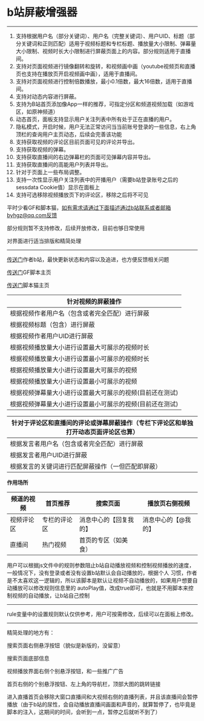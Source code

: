 # b站屏蔽增强器

<hr>

1. 支持根据用户名（部分关键词）、用户名（完整关键词）、用户UID、标题（部分关键词和正则匹配）适用于视频标题和专栏标题、播放量大小限制、弹幕量大小限制、视频时长大小限制进行屏蔽页面上的内容。部分规则适用于直播间。
2. 支持对页面视频进行镜像翻转和旋转，和视频画中画（youtube视频页和直播页也支持在播放页开启视频画中画），适用于直播间。
3. 支持对页面视频进行控制倍数播放，最小0.1倍数，最大16倍数，适用于直播间。
4. 支持对动态内容进行屏蔽。
5. 支持为B站首页添加像App一样的推荐，可指定分区和频道视频加载（如游戏区，如原神频道）
6. 动态首页，面板支持显示用户关注列表中所有处于正在直播的用户。
7. 隐私模式，开启时候，用户无法正常访问当当前账号登录的一些信息，右上角顶栏的查询用户主页动态，后续会完善该功能
7. 支持获取视频的评论区目前页面可见的评论并导出。
8. 支持获取视频的弹幕。
9. 支持获取直播间的右边弹幕栏的页面可见弹幕内容并导出。
10. 支持获取直播间的高能用户列表并导出。
11. 针对于页面上一些布局调整。
12. 支持一次性显示用户关注列表中的开播用户（需要b站登录账号之后的sessdata Cookie值）显示在面板上
13. 支持可选移除视频播放页下的评论区，移除之后将不可见

平时少看GF和脚本猫，如有需求请通过下面描述通过b站联系或者邮箱byhgz@qq.com反馈

部分规则暂不支持修改，后续开放修改，目前也够日常使用

对界面进行适当排版和精简处理
<hr>

[传送门](https://space.bilibili.com/473239155/dynamic)作者b站，最快更新状态和内容以及追进，也方便反馈相关问题

[传送门](https://greasyfork.org/zh-CN/scripts/461382-b站屏蔽增强器)GF脚本主页

[传送门](https://scriptcat.org/script-show-page/1029)脚本猫主页

| 针对视频的屏蔽操作                     |
|-------------------------------|
| 根据视频作者用户名（包含或者完全匹配）进行屏蔽       |
| 根据视频标题（包含）进行屏蔽                |
| 根据视频作者用户UID进行屏蔽               |
| 根据视频播放量大小进行设置最大可展示的视频时长       |
| 根据视频播放量大小进行设置最小可展示的视频时长       |
| 根据视频播放量大小进行设置最大可展示的视频         |
| 根据视频播放量大小进行设置最小可展示的视频         |
| 根据视频弹幕量大小进行设置最大可展示的视频(目前还在测试) |
| 根据视频弹幕量大小进行设置最小可展示的视频(目前还在测试) |

| 针对于评论区和直播间的评论或弹幕屏蔽操作（专栏下评论区和单独打开动态页面评论区也算） |
|-------------------------------------------|
| 根据发言者用户名（包含或者完全匹配）进行屏蔽      |
| 根据发言者用户UID进行屏蔽                 |
| 根据发言的关键词进行匹配屏蔽操作（一但匹配即屏蔽）  |

**作用场所**

| 频道的视频 | 首页推荐   | 搜索页面        | 播放页右侧视频 |
|------|--------|-------------|---------|
| 视频评论区 | 专栏的评论区 | 消息中心的【回复我的】 | 消息中心的【@我的】 |
| 直播间  | 热门视频   | 首页的专区（如美食）  |            |

用户可以根据js文件中的规则参数阻止b站自动播放视频和控制视频播放的速度，一般情况下，没有登录或者没有设置b站默认会自动播放的，根据个人
习惯，作者是不太喜欢这一逻辑的，所以该脚本是默认让视频不自动播放的，如果用户想要自动播放可以修改规则信息里的
autoPlay值，改成true即可，也就是不用脚本来控制视频的自动播放，让b站自己控制
<hr>

rule变量中的设置规则默认仅供参考，用户可按需修改，后续可以在面板上修改。

<hr>
精简处理的地方有：

搜索页面右侧悬浮按钮（貌似是新版的，没留意）

搜索页面底部信息

视频播放界面右侧个别悬浮按钮，和一些推广广告

首页右侧的个别悬浮按钮、左上角的导航栏，顶部大图的跳转链接

进入直播首页会移除大窗口直播间和大视频右侧的直播列表，并且该直播间会暂停播放（由于b站的尿性，会自动播放直播间画面和声音的，就算暂停了，也毕竟是脚本的注入，这期间的时间，会听到一点，暂停之后就听不到了）

